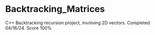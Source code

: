 # Backtracking_Matrices
C++ Backtracking recursion project, involving 2D vectors. Completed 04/16/24. Score 100%
